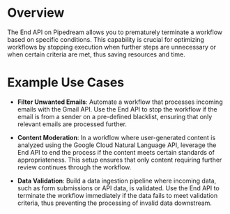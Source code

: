 # Overview

The End API on Pipedream allows you to prematurely terminate a workflow based on specific conditions. This capability is crucial for optimizing workflows by stopping execution when further steps are unnecessary or when certain criteria are met, thus saving resources and time.

# Example Use Cases

- **Filter Unwanted Emails**: Automate a workflow that processes incoming emails with the Gmail API. Use the End API to stop the workflow if the email is from a sender on a pre-defined blacklist, ensuring that only relevant emails are processed further.

- **Content Moderation**: In a workflow where user-generated content is analyzed using the Google Cloud Natural Language API, leverage the End API to end the process if the content meets certain standards of appropriateness. This setup ensures that only content requiring further review continues through the workflow.

- **Data Validation**: Build a data ingestion pipeline where incoming data, such as form submissions or API data, is validated. Use the End API to terminate the workflow immediately if the data fails to meet validation criteria, thus preventing the processing of invalid data downstream.
